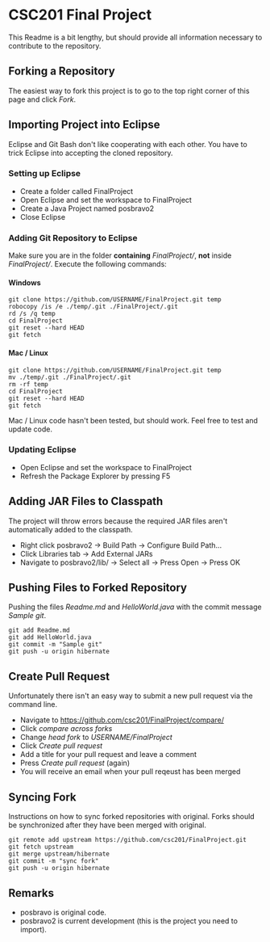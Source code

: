 # CSC201 Final Project
This Readme is a bit lengthy, but should provide all information necessary to contribute to the repository.

## Forking a Repository
The easiest way to fork this project is to go to the top right corner of this page and click *Fork*.

## Importing Project into Eclipse
Eclipse and Git Bash don't like cooperating with each other.  You have to trick Eclipse into accepting the cloned repository.

### Setting up Eclipse
- Create a folder called FinalProject
- Open Eclipse and set the workspace to FinalProject
- Create a Java Project named posbravo2
- Close Eclipse

### Adding Git Repository to Eclipse
Make sure you are in the folder **containing** *FinalProject/*, **not** inside *FinalProject/*.  Execute the following commands:

#### Windows
    git clone https://github.com/USERNAME/FinalProject.git temp
    robocopy /is /e ./temp/.git ./FinalProject/.git
    rd /s /q temp
    cd FinalProject
    git reset --hard HEAD
    git fetch

#### Mac / Linux
    git clone https://github.com/USERNAME/FinalProject.git temp
    mv ./temp/.git ./FinalProject/.git
    rm -rf temp
    cd FinalProject
    git reset --hard HEAD
    git fetch

Mac / Linux code hasn't been tested, but should work.  Feel free to test and update code.

### Updating Eclipse
- Open Eclipse and set the workspace to FinalProject
- Refresh the Package Explorer by pressing F5

## Adding JAR Files to Classpath
The project will throw errors because the required JAR files aren't automatically added to the classpath.

- Right click posbravo2 -> Build Path -> Configure Build Path...
- Click Libraries tab -> Add External JARs
- Navigate to posbravo2/lib/ -> Select all -> Press Open -> Press OK

## Pushing Files to Forked Repository
Pushing the files *Readme.md* and *HelloWorld.java* with the commit message *Sample git*.

    git add Readme.md
    git add HelloWorld.java
    git commit -m "Sample git"
    git push -u origin hibernate

## Create Pull Request
Unfortunately there isn't an easy way to submit a new pull request via the command line.
- Navigate to https://github.com/csc201/FinalProject/compare/
- Click *compare across forks*
- Change *head fork* to *USERNAME/FinalProject*
- Click *Create pull request*
- Add a title for your pull request and leave a comment
- Press *Create pull request* (again)
- You will receive an email when your pull reqeust has been merged

## Syncing Fork
Instructions on how to sync forked repositories with original.  Forks should be synchronized after they have been merged with original.

    git remote add upstream https://github.com/csc201/FinalProject.git
    git fetch upstream
    git merge upstream/hibernate
    git commit -m "sync fork"
    git push -u origin hibernate

## Remarks
- posbravo is original code.
- posbravo2 is current development (this is the project you need to import).